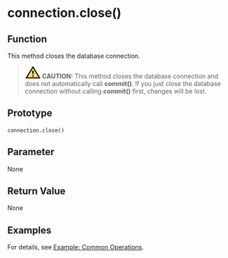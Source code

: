 # connection.close\(\)<a name="EN-US_TOPIC_0000001127310749"></a>

## Function<a name="section5708152714306"></a>

This method closes the database connection.

>![](public_sys-resources/icon-caution.gif) **CAUTION:** 
>This method closes the database connection and does not automatically call  **commit\(\)**. If you just close the database connection without calling  **commit\(\)**  first, changes will be lost.

## Prototype<a name="section441681310810"></a>

```
connection.close()
```

## Parameter<a name="en-us_topic_0237120432_en-us_topic_0059778852_s1c9b27937d964eaba00ae77fe1cd2c71"></a>

None

## Return Value<a name="section899452817814"></a>

None

## Examples<a name="section4160944682"></a>

For details, see  [Example: Common Operations](example-common-operations.md).

